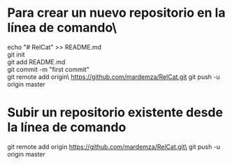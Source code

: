 # Para crear un nuevo repositorio en la línea de comando\

echo "# RelCat" >> README.md\
git init\
git add README.md\
git commit -m "first commit"\
git remote add origin\ https://github.com/mardemza/RelCat.git
git push -u origin master


# Subir un repositorio existente desde la línea de comando

git remote add origin https://github.com/mardemza/RelCat.git\
git push -u origin master
